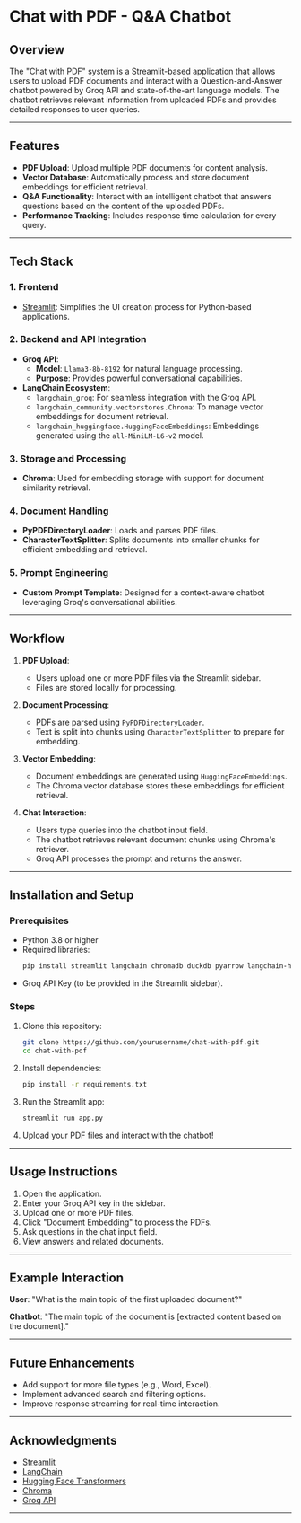 # Chat with PDF - Q&A Chatbot

## Overview

The "Chat with PDF" system is a Streamlit-based application that allows users to upload PDF documents and interact with a Question-and-Answer chatbot powered by Groq API and state-of-the-art language models. The chatbot retrieves relevant information from uploaded PDFs and provides detailed responses to user queries.

---

## Features

- **PDF Upload**: Upload multiple PDF documents for content analysis.
- **Vector Database**: Automatically process and store document embeddings for efficient retrieval.
- **Q&A Functionality**: Interact with an intelligent chatbot that answers questions based on the content of the uploaded PDFs.
- **Performance Tracking**: Includes response time calculation for every query.

---

## Tech Stack

### 1. **Frontend**
   - [Streamlit](https://streamlit.io/): Simplifies the UI creation process for Python-based applications.

### 2. **Backend and API Integration**
   - **Groq API**:
     - **Model**: `Llama3-8b-8192` for natural language processing.
     - **Purpose**: Provides powerful conversational capabilities.
   - **LangChain Ecosystem**:
     - `langchain_groq`: For seamless integration with the Groq API.
     - `langchain_community.vectorstores.Chroma`: To manage vector embeddings for document retrieval.
     - `langchain_huggingface.HuggingFaceEmbeddings`: Embeddings generated using the `all-MiniLM-L6-v2` model.

### 3. **Storage and Processing**
   - **Chroma**: Used for embedding storage with support for document similarity retrieval.

### 4. **Document Handling**
   - **PyPDFDirectoryLoader**: Loads and parses PDF files.
   - **CharacterTextSplitter**: Splits documents into smaller chunks for efficient embedding and retrieval.

### 5. **Prompt Engineering**
   - **Custom Prompt Template**: Designed for a context-aware chatbot leveraging Groq's conversational abilities.

---

## Workflow

1. **PDF Upload**:
   - Users upload one or more PDF files via the Streamlit sidebar.
   - Files are stored locally for processing.

2. **Document Processing**:
   - PDFs are parsed using `PyPDFDirectoryLoader`.
   - Text is split into chunks using `CharacterTextSplitter` to prepare for embedding.

3. **Vector Embedding**:
   - Document embeddings are generated using `HuggingFaceEmbeddings`.
   - The Chroma vector database stores these embeddings for efficient retrieval.

4. **Chat Interaction**:
   - Users type queries into the chatbot input field.
   - The chatbot retrieves relevant document chunks using Chroma's retriever.
   - Groq API processes the prompt and returns the answer.

---

## Installation and Setup

### Prerequisites
- Python 3.8 or higher
- Required libraries:
  ```bash
  pip install streamlit langchain chromadb duckdb pyarrow langchain-huggingface
  ```
- Groq API Key (to be provided in the Streamlit sidebar).

### Steps
1. Clone this repository:
   ```bash
   git clone https://github.com/yourusername/chat-with-pdf.git
   cd chat-with-pdf
   ```
2. Install dependencies:
   ```bash
   pip install -r requirements.txt
   ```
3. Run the Streamlit app:
   ```bash
   streamlit run app.py
   ```
4. Upload your PDF files and interact with the chatbot!

---

## Usage Instructions

1. Open the application.
2. Enter your Groq API key in the sidebar.
3. Upload one or more PDF files.
4. Click "Document Embedding" to process the PDFs.
5. Ask questions in the chat input field.
6. View answers and related documents.

---

## Example Interaction

**User**: "What is the main topic of the first uploaded document?"

**Chatbot**: "The main topic of the document is [extracted content based on the document]."

---

## Future Enhancements
- Add support for more file types (e.g., Word, Excel).
- Implement advanced search and filtering options.
- Improve response streaming for real-time interaction.

---

## Acknowledgments

- [Streamlit](https://streamlit.io/)
- [LangChain](https://langchain.com/)
- [Hugging Face Transformers](https://huggingface.co/transformers/)
- [Chroma](https://docs.trychroma.com/)
- [Groq API](https://groq.com/)

---

